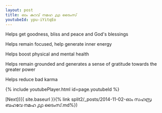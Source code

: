 ```yaml
---
layout: post
title: ഓം കുറവ് നമഹ ൧൧ ടൈംസ്
youtubeId: ypu-iYitqEo
---
```

 
 
Helps get goodness, bliss and peace and God's blessings
 
Helps remain focused, help generate inner energy 
 
Helps boost physical and mental health 
 
Helps remain grounded and generates a sense of gratitude towards the greater power 
 
Helps reduce bad karma
 
 
 
 


{% include youtubePlayer.html id=page.youtubeId %}
 
[Next]({{ site.baseurl }}{% link  split2/_posts/2014-11-02-ഓം സഹസ്ര ബഹവേ നമഹ ൧൧ ടൈംസ്.md%})
 
